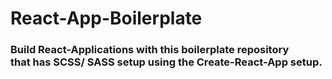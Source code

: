 # React-App-Boilerplate

### Build React-Applications with this boilerplate repository <br /> that has SCSS/ SASS setup using the Create-React-App setup.
